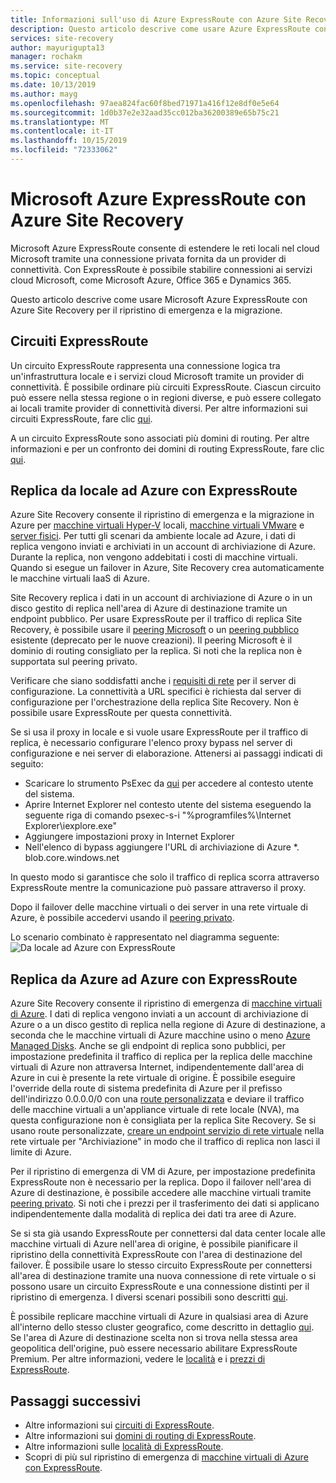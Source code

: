 ```yaml
---
title: Informazioni sull'uso di Azure ExpressRoute con Azure Site Recovery per il ripristino di emergenza e la migrazione | Microsoft Docs
description: Questo articolo descrive come usare Azure ExpressRoute con Azure Site Recovery per il ripristino di emergenza e la migrazione.
services: site-recovery
author: mayurigupta13
manager: rochakm
ms.service: site-recovery
ms.topic: conceptual
ms.date: 10/13/2019
ms.author: mayg
ms.openlocfilehash: 97aea824fac60f8bed71971a416f12e8df0e5e64
ms.sourcegitcommit: 1d0b37e2e32aad35cc012ba36200389e65b75c21
ms.translationtype: MT
ms.contentlocale: it-IT
ms.lasthandoff: 10/15/2019
ms.locfileid: "72333062"
---
```

# <a name="azure-expressroute-with-azure-site-recovery"></a>Microsoft Azure ExpressRoute con Azure Site Recovery

Microsoft Azure ExpressRoute consente di estendere le reti locali nel cloud Microsoft tramite una connessione privata fornita da un provider di connettività. Con ExpressRoute è possibile stabilire connessioni ai servizi cloud Microsoft, come Microsoft Azure, Office 365 e Dynamics 365.

Questo articolo descrive come usare Microsoft Azure ExpressRoute con Azure Site Recovery per il ripristino di emergenza e la migrazione.

## <a name="expressroute-circuits"></a>Circuiti ExpressRoute

Un circuito ExpressRoute rappresenta una connessione logica tra un'infrastruttura locale e i servizi cloud Microsoft tramite un provider di connettività. È possibile ordinare più circuiti ExpressRoute. Ciascun circuito può essere nella stessa regione o in regioni diverse, e può essere collegato ai locali tramite provider di connettività diversi. Per altre informazioni sui circuiti ExpressRoute, fare clic [qui](../expressroute/expressroute-circuit-peerings.md).

A un circuito ExpressRoute sono associati più domini di routing. Per altre informazioni e per un confronto dei domini di routing ExpressRoute, fare clic [qui](../expressroute/expressroute-circuit-peerings.md#peeringcompare).

## <a name="on-premises-to-azure-replication-with-expressroute"></a>Replica da locale ad Azure con ExpressRoute

Azure Site Recovery consente il ripristino di emergenza e la migrazione in Azure per [macchine virtuali Hyper-V](hyper-v-azure-architecture.md) locali, [macchine virtuali VMware](vmware-azure-architecture.md) e [server fisici](physical-azure-architecture.md). Per tutti gli scenari da ambiente locale ad Azure, i dati di replica vengono inviati e archiviati in un account di archiviazione di Azure. Durante la replica, non vengono addebitati i costi di macchine virtuali. Quando si esegue un failover in Azure, Site Recovery crea automaticamente le macchine virtuali IaaS di Azure.

Site Recovery replica i dati in un account di archiviazione di Azure o in un disco gestito di replica nell'area di Azure di destinazione tramite un endpoint pubblico. Per usare ExpressRoute per il traffico di replica Site Recovery, è possibile usare il [peering Microsoft](../expressroute/expressroute-circuit-peerings.md#microsoftpeering) o un [peering pubblico](../expressroute/expressroute-circuit-peerings.md#publicpeering) esistente (deprecato per le nuove creazioni). Il peering Microsoft è il dominio di routing consigliato per la replica. Si noti che la replica non è supportata sul peering privato.

Verificare che siano soddisfatti anche i [requisiti di rete](vmware-azure-configuration-server-requirements.md#network-requirements) per il server di configurazione. La connettività a URL specifici è richiesta dal server di configurazione per l'orchestrazione della replica Site Recovery. Non è possibile usare ExpressRoute per questa connettività. 

Se si usa il proxy in locale e si vuole usare ExpressRoute per il traffico di replica, è necessario configurare l'elenco proxy bypass nel server di configurazione e nei server di elaborazione. Attenersi ai passaggi indicati di seguito:

- Scaricare lo strumento PsExec da [qui](https://aka.ms/PsExec) per accedere al contesto utente del sistema.
- Aprire Internet Explorer nel contesto utente del sistema eseguendo la seguente riga di comando psexec-s-i "%programfiles%\Internet Explorer\iexplore.exe"
- Aggiungere impostazioni proxy in Internet Explorer
- Nell'elenco di bypass aggiungere l'URL di archiviazione di Azure *. blob.core.windows.net

In questo modo si garantisce che solo il traffico di replica scorra attraverso ExpressRoute mentre la comunicazione può passare attraverso il proxy.

Dopo il failover delle macchine virtuali o dei server in una rete virtuale di Azure, è possibile accedervi usando il [peering privato](../expressroute/expressroute-circuit-peerings.md#privatepeering). 

Lo scenario combinato è rappresentato nel diagramma seguente: ![Da locale ad Azure con ExpressRoute](./media/concepts-expressroute-with-site-recovery/site-recovery-with-expressroute.png)

## <a name="azure-to-azure-replication-with-expressroute"></a>Replica da Azure ad Azure con ExpressRoute

Azure Site Recovery consente il ripristino di emergenza di [macchine virtuali di Azure](azure-to-azure-architecture.md). I dati di replica vengono inviati a un account di archiviazione di Azure o a un disco gestito di replica nella regione di Azure di destinazione, a seconda che le macchine virtuali di Azure macchine usino o meno [Azure Managed Disks](../virtual-machines/windows/managed-disks-overview.md). Anche se gli endpoint di replica sono pubblici, per impostazione predefinita il traffico di replica per la replica delle macchine virtuali di Azure non attraversa Internet, indipendentemente dall'area di Azure in cui è presente la rete virtuale di origine. È possibile eseguire l'override della route di sistema predefinita di Azure per il prefisso dell'indirizzo 0.0.0.0/0 con una [route personalizzata](../virtual-network/virtual-networks-udr-overview.md#custom-routes) e deviare il traffico delle macchine virtuali a un'appliance virtuale di rete locale (NVA), ma questa configurazione non è consigliata per la replica Site Recovery. Se si usano route personalizzate, [creare un endpoint servizio di rete virtuale](azure-to-azure-about-networking.md#create-network-service-endpoint-for-storage) nella rete virtuale per "Archiviazione" in modo che il traffico di replica non lasci il limite di Azure.

Per il ripristino di emergenza di VM di Azure, per impostazione predefinita ExpressRoute non è necessario per la replica. Dopo il failover nell'area di Azure di destinazione, è possibile accedere alle macchine virtuali tramite [peering privato](../expressroute/expressroute-circuit-peerings.md#privatepeering). Si noti che i prezzi per il trasferimento dei dati si applicano indipendentemente dalla modalità di replica dei dati tra aree di Azure.

Se si sta già usando ExpressRoute per connettersi dal data center locale alle macchine virtuali di Azure nell'area di origine, è possibile pianificare il ripristino della connettività ExpressRoute con l'area di destinazione del failover. È possibile usare lo stesso circuito ExpressRoute per connettersi all'area di destinazione tramite una nuova connessione di rete virtuale o si possono usare un circuito ExpressRoute e una connessione distinti per il ripristino di emergenza. I diversi scenari possibili sono descritti [qui](azure-vm-disaster-recovery-with-expressroute.md#fail-over-azure-vms-when-using-expressroute).

È possibile replicare macchine virtuali di Azure in qualsiasi area di Azure all'interno dello stesso cluster geografico, come descritto in dettaglio [qui](../site-recovery/azure-to-azure-support-matrix.md#region-support). Se l'area di Azure di destinazione scelta non si trova nella stessa area geopolitica dell'origine, può essere necessario abilitare ExpressRoute Premium. Per altre informazioni, vedere le [località](../expressroute/expressroute-locations.md) e i [prezzi di ExpressRoute](https://azure.microsoft.com/pricing/details/expressroute/).

## <a name="next-steps"></a>Passaggi successivi
- Altre informazioni sui [circuiti di ExpressRoute](../expressroute/expressroute-circuit-peerings.md).
- Altre informazioni sui [domini di routing di ExpressRoute](../expressroute/expressroute-circuit-peerings.md#peeringcompare).
- Altre informazioni sulle [località di ExpressRoute](../expressroute/expressroute-locations.md).
- Scopri di più sul ripristino di emergenza di [macchine virtuali di Azure con ExpressRoute](azure-vm-disaster-recovery-with-expressroute.md).
